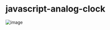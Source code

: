 # javascript-analog-clock

![image](https://user-images.githubusercontent.com/88616897/132084578-085c633a-d0b4-4cc6-9c0b-881a62622c66.png)
